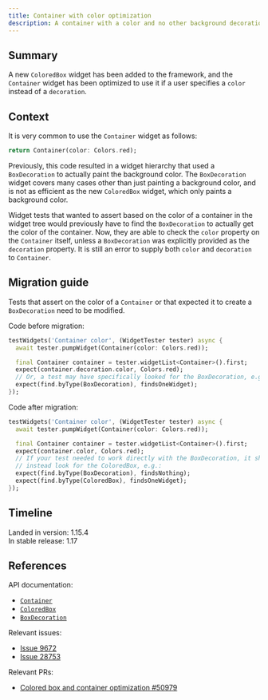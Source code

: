 ```yaml
---
title: Container with color optimization
description: A container with a color and no other background decoration no longer builds the same child widgets.
---
```


## Summary

A new `ColoredBox` widget has been added to the framework,
and the `Container` widget has been optimized to use it
if a user specifies a `color` instead of a `decoration`.

## Context

It is very common to use the `Container` widget as follows:

<!-- skip -->
```dart
return Container(color: Colors.red);
```

Previously, this code resulted in a widget hierarchy that used a
`BoxDecoration` to actually paint the background color.
The `BoxDecoration` widget covers many cases other than
just painting a background color,
and is not as efficient as the new `ColoredBox` widget,
which only paints a background color.

Widget tests that wanted to assert based on the color
of a container in the widget tree would previously have
to find the `BoxDecoration` to actually get
the color of the container.
Now, they are able to check the `color` property
on the `Container` itself, unless a `BoxDecoration`
was explicitly provided as the `decoration` property.
It is still an error to supply both `color` and
`decoration` to `Container`.

## Migration guide

Tests that assert on the color of a `Container`
or that expected it to create a
`BoxDecoration` need to be modified.

Code before migration:

<!-- skip -->
```dart
testWidgets('Container color', (WidgetTester tester) async {
  await tester.pumpWidget(Container(color: Colors.red));

  final Container container = tester.widgetList<Container>().first;
  expect(container.decoration.color, Colors.red);
  // Or, a test may have specifically looked for the BoxDecoration, e.g.:
  expect(find.byType(BoxDecoration), findsOneWidget);
});
```

Code after migration:

<!-- skip -->
```dart
testWidgets('Container color', (WidgetTester tester) async {
  await tester.pumpWidget(Container(color: Colors.red));

  final Container container = tester.widgetList<Container>().first;
  expect(container.color, Colors.red);
  // If your test needed to work directly with the BoxDecoration, it should
  // instead look for the ColoredBox, e.g.:
  expect(find.byType(BoxDecoration), findsNothing);
  expect(find.byType(ColoredBox), findsOneWidget);
});
```

## Timeline

Landed in version: 1.15.4<br>
In stable release: 1.17

## References

API documentation:
* [`Container`][]
* [`ColoredBox`][]
* [`BoxDecoration`][]

Relevant issues:
* [Issue 9672][]
* [Issue 28753][]

Relevant PRs:
* [Colored box and container optimization #50979][]

[`Container`]: {{site.api}}/flutter/widgets/Container-class.html
[`ColoredBox`]: {{site.api}}/flutter/widgets/ColoredBox-class.html
[`BoxDecoration`]: {{site.api}}/flutter/widgets/BoxDecoration-class.html
[Issue 9672]: {{site.repo.flutter}}/issues/9672
[Issue 28753]: {{site.repo.flutter}}/issues/28753
[Colored box and container optimization #50979]: {{site.repo.flutter}}/pull/50979
